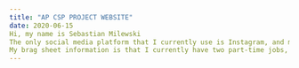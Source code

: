 ```yaml
---
title: "AP CSP PROJECT WEBSITE"
date: 2020-06-15
Hi, my name is Sebastian Milewski
The only social media platform that I currently use is Instagram, and my username is @tps_trading.
My brag sheet information is that I currently have two part-time jobs, one at the Panera Bread at the Brunswick Square Mall and the other at the Costco in Morganville, I play volleyball for the school and outside the school, and I was awarded two senior awards this past week.
---
```

